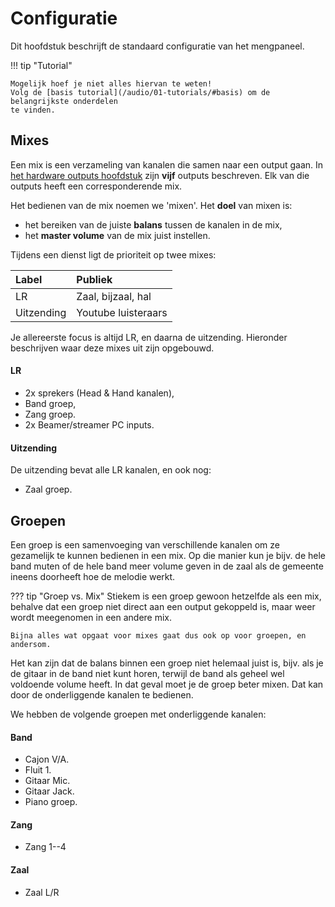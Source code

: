 # Configuratie

Dit hoofdstuk beschrijft de standaard configuratie van het mengpaneel.

!!! tip "Tutorial"

    Mogelijk hoef je niet alles hiervan te weten!
    Volg de [basis tutorial](/audio/01-tutorials/#basis) om de belangrijkste onderdelen
    te vinden.

## Mixes

Een mix is een verzameling van kanalen die samen naar een output gaan.
In [het hardware outputs hoofdstuk](/audio/10-hardware/#outputs) zijn **vijf**
outputs beschreven. Elk van die outputs heeft een corresponderende mix.
    

Het bedienen van de mix noemen we 'mixen'.
Het **doel** van mixen is:

- het bereiken van de juiste **balans** tussen de kanalen in de mix,
- het **master volume** van de mix juist instellen.

Tijdens een dienst ligt de prioriteit op twee mixes:

| Label      | Publiek             |
|:-----------|:--------------------|
| LR         | Zaal, bijzaal, hal  |
| Uitzending | Youtube luisteraars |

Je allereerste focus is altijd LR, en daarna de uitzending.
Hieronder beschrijven waar deze mixes uit zijn opgebouwd.

#### LR

+ 2x sprekers (Head & Hand kanalen),
+ Band groep,
+ Zang groep.
+ 2x Beamer/streamer PC inputs.

#### Uitzending

De uitzending bevat alle LR kanalen, en ook nog:

+ Zaal groep.

## Groepen

Een groep is een samenvoeging van verschillende kanalen
om ze gezamelijk te kunnen bedienen in een mix. 
Op die manier kun je bijv. de hele band muten of de hele band meer volume geven
in de zaal als de gemeente ineens doorheeft hoe de melodie werkt.

??? tip "Groep vs. Mix"
    Stiekem is een groep gewoon hetzelfde als een mix, behalve dat een
    groep niet direct aan een output gekoppeld is, maar weer wordt meegenomen
    in een andere mix.
    
    Bijna alles wat opgaat voor mixes gaat dus ook op voor groepen, en andersom.

Het kan zijn dat de balans binnen een groep niet helemaal juist is, bijv. als
je de gitaar in de band niet kunt horen, terwijl de band als geheel wel voldoende
volume heeft. In dat geval moet je de groep beter mixen. Dat kan door de
onderliggende kanalen te bedienen.

We hebben de volgende groepen met onderliggende kanalen:

#### Band

+ Cajon V/A.
+ Fluit 1.
+ Gitaar Mic.
+ Gitaar Jack.
+ Piano groep.

#### Zang

+ Zang 1--4

#### Zaal

+ Zaal L/R
